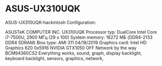 # ASUS-UX310UQK
ASUS-UX310UQK-hackintosh
Configuration:

ASUSTeK COMPUTER INC. UX310UQK
Processor typ: DualCore Intel Core i7-7500U, 2900 МГц (29 х 100)
System memory: 	16272 МБ (DDR4-2133 DDR4 SDRAM)
Bios type: AMI 311 04/18/2019
Graphics card: 	Intel HD Graphics 620 0x5916
                NVIDIA GTX1050 OFF
Network by the way BCM94360CS2
Everything works, sound, graph, display backlight, keyboard backlight, sensors, graphics, network,
